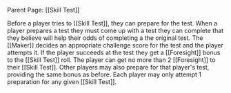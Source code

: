 Parent Page: [[Skill Test]]

Before a player tries to [[Skill Test]], they can prepare for the test. When a player prepares a test they must come up with a test they can complete that they believe will help their odds of completing a the original test. The [[Maker]] decides an appropriate challenge score for the test and the player attempts it. If the player succeeds at the test they get a [[Foresight]] bonus to the [[Skill Test]] roll. The player can get no more than 2 [[Foresight]] to their [[Skill Test]]. Other players may also prepare for that player's test, providing the same bonus as before. Each player may only attempt 1 preparation for any given [[Skill Test]].